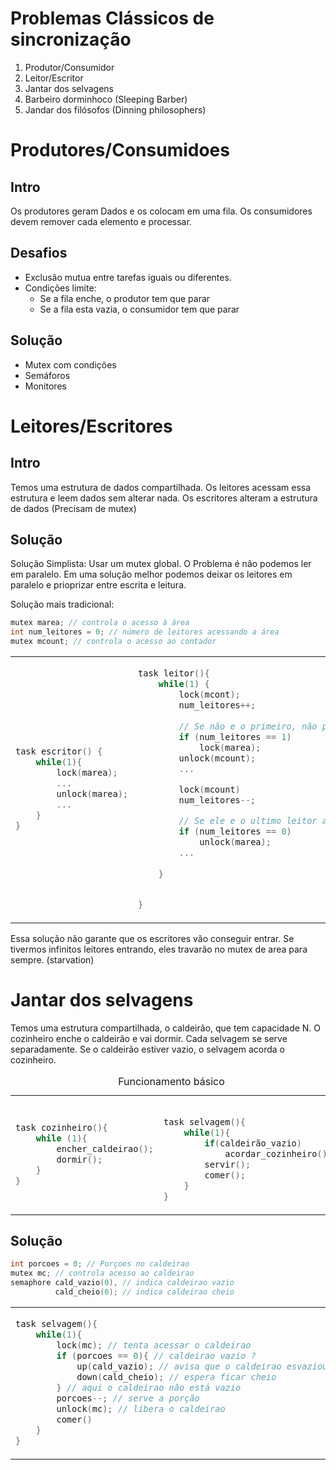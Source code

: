 # Problemas Clássicos de sincronização

1. Produtor/Consumidor
2. Leitor/Escritor
3. Jantar dos selvagens
4. Barbeiro dorminhoco (Sleeping Barber)
5. Jandar dos filósofos (Dinning philosophers)

# Produtores/Consumidoes

## Intro

Os produtores geram Dados e os colocam em uma fila. Os consumidores devem remover cada elemento e processar.

## Desafios

- Exclusão mutua entre tarefas iguais ou diferentes.
- Condições limite: 
  - Se a fila enche, o produtor tem que parar
  - Se a fila esta vazia, o consumidor tem que parar

## Solução

- Mutex com condições
- Semáforos
- Monitores

# Leitores/Escritores

## Intro

Temos uma estrutura de dados compartilhada. Os leitores acessam essa estrutura e leem dados sem alterar nada. Os escritores alteram a estrutura de dados (Precisam de mutex)

## Solução

Solução Simplista: Usar um mutex global. O Problema é não podemos ler em paralelo. Em uma solução melhor podemos deixar os leitores em paralelo e prioprizar entre escrita e leitura.

Solução mais tradicional:

```C
mutex marea; // controla o acesso à área
int num_leitores = 0; // número de leitores acessando a área
mutex mcount; // controla o acesso ao contador
```

<table>
<td>

```C
task escritor() {
    while(1){
        lock(marea);
        ...
        unlock(marea);
        ...
    }
}
```
</td>
<td>


```C
task leitor(){
    while(1) {
        lock(mcont);
        num_leitores++;
        
        // Se não e o primeiro, não precisa travar
        if (num_leitores == 1) 
            lock(marea);
        unlock(mcount);
        ...

        lock(mcount)
        num_leitores--;

        // Se ele e o ultimo leitor a sair
        if (num_leitores == 0)
            unlock(marea);
        ...
        
    }


}
```

</td>
</table>

Essa solução não garante que os escritores vão conseguir entrar. Se tivermos infinitos leitores entrando, eles travarão no mutex de area para sempre. (starvation)

# Jantar dos selvagens

Temos uma estrutura compartilhada, o caldeirão, que tem capacidade N. O cozinheiro enche o caldeirão e vai dormir. Cada selvagem se serve separadamente. Se o caldeirão estiver vazio, o selvagem acorda o cozinheiro.

<table>
<caption>Funcionamento básico</caption>
<td>

```C
task cozinheiro(){
    while (1){
        encher_caldeirao();
        dormir();
    }
}
```

</td>

<td>

```C

task selvagem(){
    while(1){
        if(caldeirão_vazio)
            acordar_cozinheiro()
        servir();
        comer();
    }
}
```

</td>

</table>



## Solução

```C
int porcoes = 0; // Porçoes no caldeirao
mutex mc; // controla acesso ao caldeirao
semaphore cald_vazio(0), // indica caldeirao vazio 
          cald_cheio(0); // indica caldeirao cheio
```

<table>
<td>

```C
task selvagem(){
    while(1){
        lock(mc); // tenta acessar o caldeirao
        if (porcoes == 0){ // caldeirao vazio ?
            up(cald_vazio); // avisa que o caldeirao esvaziou
            down(cald_cheio); // espera ficar cheio
        } // aqui o caldeirao não está vazio
        porcoes--; // serve a porção
        unlock(mc); // libera o caldeirao
        comer()
    }
}
```

</td>

<td>

```C
task cozinheiro(){
    while(1){
        down(cald_vazio); // aguarda o caldeirão esvaziar
        porcoes += M; //enche o caldeirão com M porções
        up(cald_cheio); // avisa que encheu o caldeirão
                        // So precisa de 1 up pois só tem 1 selvagem 
                           // servindo de cada vez
    }
}
```

</td>

</table>

